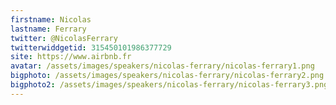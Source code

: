 ```yaml
---
firstname: Nicolas 
lastname: Ferrary
twitter: @NicolasFerrary
twitterwiddgetid: 315450101986377729
site: https://www.airbnb.fr
avatar: /assets/images/speakers/nicolas-ferrary/nicolas-ferrary1.png
bigphoto: /assets/images/speakers/nicolas-ferrary/nicolas-ferrary2.png
bigphoto2: /assets/images/speakers/nicolas-ferrary/nicolas-ferrary3.png
---
```


